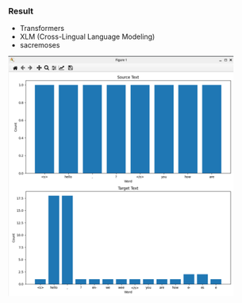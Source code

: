 ### Result
* Transformers
* XLM (Cross-Lingual Language Modeling)
* sacremoses

<img src="result.png" width="90%">